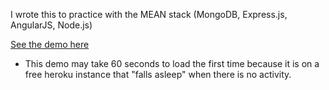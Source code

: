 I wrote this to practice with the MEAN stack (MongoDB, Express.js, AngularJS, Node.js)

[See the demo here](http://fire-habit-tracker.herokuapp.com/)
* This demo may take 60 seconds to load the first time because it is on a free heroku instance that "falls asleep" when there is no activity.
